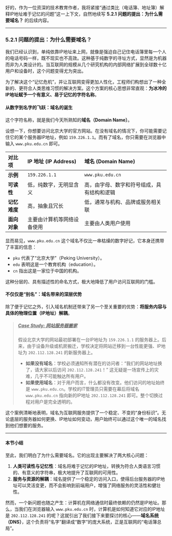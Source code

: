 好的，作为一位资深的技术教育作者，我将紧接“通过类比（电话簿、地址簿）解释IP地址难于记忆的问题”这一上下文，自然地续写 **5.2.1 问题的提出：为什么需要域名？** 的后续内容。

---

### 5.2.1 问题的提出：为什么需要域名？

我们已经认识到，单纯依靠IP地址来上网，就像是强迫自己记住电话簿里每一个人的电话号码一样，既不现实也不高效。这种基于纯数字的寻址方式，显然是为机器而非为人类设计的。当互联网的规模从几个研究机构的内部网络扩展到全球数十亿用户和设备时，这个问题变得尤为突出。

为了解决这个“记忆危机”，并让互联网变得更加人性化，工程师们构想出了一种全新的、更符合人类思维习惯的解决方案。这个方案的核心思想非常直观：**为冰冷的IP地址赋予一个有意义、易于记忆的字符名称**。

#### 从数字到名字的飞跃：域名的诞生

这个字符名称，就是我们今天所熟知的**域名（Domain Name）**。

设想一下，你想要访问北京大学的官方网站。在没有域名的情况下，你可能需要记住它的某个服务器IP地址，例如 `159.226.1.1`。而有了域名，你只需要在浏览器中输入 `www.pku.edu.cn` 即可。

| 对比项 | IP 地址 (IP Address) | 域名 (Domain Name) |
| :--- | :--- | :--- |
| **示例** | `159.226.1.1` | `www.pku.edu.cn` |
| **可读性** | 低，纯数字，无明显含义 | 高，由字母、数字和符号组成，具有结构和逻辑 |
| **记忆难度** | 高，抽象且冗长 | 低，通常与机构、品牌或服务相关联 |
| **面向对象** | 主要由计算机等网络设备使用 | 主要由人类用户使用 |

显而易见，`www.pku.edu.cn` 这个域名不仅比一串枯燥的数字好记，它本身还携带了丰富的信息：
*   `pku` 代表了“北京大学”（Peking University）。
*   `edu` 表明这是一个教育机构（education）。
*   `cn` 指出这是一家位于中国的机构。

这种分层的、具有描述性的命名方式，极大地降低了用户访问互联网的门槛。

#### 不仅仅是“别名”：域名带来的深层优势

除了便于记忆之外，引入域名机制还带来了另一个至关重要的优势：**将服务内容与具体的物理位置（IP地址）解耦**。

> ##### <ins>Case Study: 网站服务器搬家</ins>
>
> 假设北京大学的网站最初部署在一台IP地址为 `159.226.1.1` 的服务器上。后来，由于设备升级或机房搬迁，学校决定将网站迁移到一台性能更强、IP地址为 `202.112.128.241` 的新服务器上。
>
> *   **如果没有域名**：学校必须通知所有潜在的访问者：“我们的网站地址换了，请大家以后访问 `202.112.128.241`！” 这无疑是一场宣传上的灾难，几乎不可能触达所有用户。
> *   **如果使用域名**：对于用户而言，什么都没有改变。他们访问的地址始终是 `www.pku.edu.cn`。学校的IT管理员只需要在幕后将域名 `www.pku.edu.cn` 指向新的IP地址 `202.112.128.241` 即可。整个切换过程对用户是完全透明的。

这个案例清晰地表明，域名为互联网服务提供了一个稳定、不变的“身份标识”。无论底层的服务器如何更换、IP地址如何变动，用户始终可以通过这个唯一的域名找到他们想要的服务。

***

#### 本节小结

至此，我们明白了为什么需要域名。它的出现主要解决了两大核心问题：

1.  **人类可读性与记忆性**：域名将难于记忆的IP地址，转换为符合人类语言习惯的、有意义的字符串，极大地提升了互联网的可用性。
2.  **服务与资源的解耦**：域名提供了一个稳定的访问入口，使得后台服务器的IP地址可以灵活变更，而不会影响到前端用户，增强了网络服务的灵活性和健壮性。

然而，一个新问题也随之产生：计算机在网络通信时最终依赖的仍然是IP地址。那么，当我们在浏览器输入 `www.pku.edu.cn` 时，计算机是如何知道它对应的IP地址是 `202.112.128.241` 的呢？这就引出了我们接下来要探讨的核心——**域名系统（DNS）**，这个负责将“名字”翻译成“数字”的庞大系统，正是互联网的“电话簿总局”。